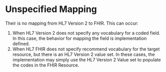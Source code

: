 # Unspecified Mapping
Their is no mapping from HL7 Version 2 to FHIR.  This can occur:

1. When HL7 Version 2 does not specify any vocabulary for a coded field.  In this case, the behavior for mapping the field is implementation defined.
2. When HL7 FHIR does not specify recommend vocabulary for the target resource, but there is an HL7 Version 2 value set.  In these cases, the implementation may simply use the HL7 Version 2 Value 
set to populate the codes in the FHIR Resource.

